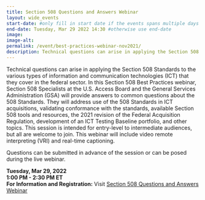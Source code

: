```yaml
---
title: Section 508 Questions and Answers Webinar
layout: wide_events
start-date: #only fill in start date if the events spans multiple days
end-date: Tuesday, Mar 29 2022 14:30 #otherwise use end-date
image:
image-alt: 
permalink: /event/best-practices-webinar-nov2021/
description: Technical questions can arise in applying the Section 508 Standards to the various types of information and communication technologies (ICT) that they cover in the federal sector. In this Section 508 Best Practices webinar, Section 508 Specialists at the U.S. Access Board and the General Services Administration (GSA) will provide answers to common questions about the 508 Standards.
---
```


Technical questions can arise in applying the Section 508 Standards to the various types of information and communication technologies (ICT) that they cover in the federal sector. In this Section 508 Best Practices webinar, Section 508 Specialists at the U.S. Access Board and the General Services Administration (GSA) will provide answers to common questions about the 508 Standards. They will address use of the 508 Standards in ICT acquisitions, validating conformance with the standards, available Section 508 tools and resources, the 2021 revision of the Federal Acquisition Regulation, development of an ICT Testing Baseline portfolio, and other topics. This session is intended for entry-level to intermediate audiences, but all are welcome to join. This webinar will include video remote interpreting (VRI) and real-time captioning. 

Questions can be submitted in advance of the session or can be posed during the live webinar. 

**Tuesday, Mar 29, 2022**  
**1:00 PM - 2:30 PM ET**  
**For Information and Registration:** Visit <a href="https://www.accessibilityonline.org/cioc-508/session/?id=110995" target="_blank">Section 508 Questions and Answers Webinar</a>